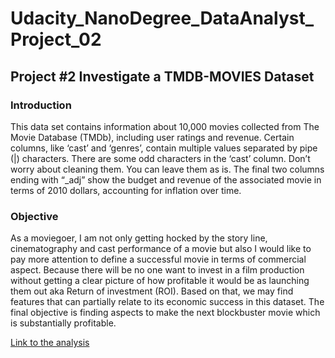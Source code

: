 # Udacity_NanoDegree_DataAnalyst_Project_02

## Project #2 Investigate a TMDB-MOVIES Dataset

### Introduction
This data set contains information about 10,000 movies collected from The Movie Database (TMDb), including user ratings and revenue. Certain columns, like ‘cast’ and ‘genres’, contain multiple values separated by pipe (|) characters. There are some odd characters in the ‘cast’ column. Don’t worry about cleaning them. You can leave them as is. The final two columns ending with “_adj” show the budget and revenue of the associated movie in terms of 2010 dollars, accounting for inflation over time.


### Objective
As a moviegoer, I am not only getting hocked by the story line, cinematography and cast performance of a movie but also I would like to pay more attention to define a successful movie in terms of commercial aspect. Because there will be no one want to invest in a film production without getting a clear picture of how profitable it would be as launching them out aka Return of investment (ROI). Based on that, we may find features that can partially relate to its economic success in this dataset. The final objective is finding aspects to make the next blockbuster movie which is substantially profitable.

[Link to the analysis](https://github.com/KeonPham/Udacity_NanoDegree_DataAnalyst_Project_02/blob/9189369c2b86f2512b785a864eb2ca2bbecd2370/Khoa%20Pham_Investigate%20Dataset%20Project.ipynb)
